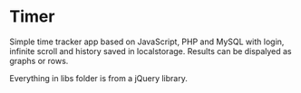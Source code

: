 # Timer

Simple time tracker app based on JavaScript, PHP and MySQL with login, infinite scroll and history saved in localstorage. Results can be dispalyed as graphs or rows.

Everything in libs folder is from a jQuery library.
